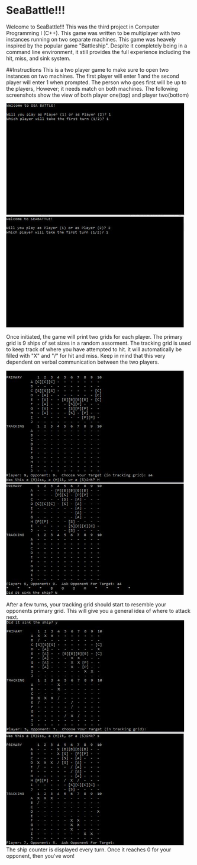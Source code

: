 # SeaBattle!!!
Welcome to SeaBattle!!! This was the third project in Computer Programming I (C++). This game was written to be multiplayer with two instances running on two separate machines. This game was heavely inspired by the popular game "Battleship". Despite it completely being in a command line environment, it still provides the full experience including the hit, miss, and sink system. 

##Instructions
This is a two player game to make sure to open two instances on two machines. The first player will enter 1 and the second player will enter 1 when prompted. The person who goes first will be up to the players, However; it needs match on both machines. The following screenshots show the view of both player one(top) and player two(bottom)

![alt text](https://github.com/Johnlin2922/SeaBattle/blob/master/Screenshots/1.JPG "initial screen")![alt text](https://github.com/Johnlin2922/SeaBattle/blob/master/Screenshots/4.JPG "initial screen")

Once initiated, the game will print two grids for each player. The primary grid is 9 ships of set sizes in a random assorment. The tracking grid is used to keep track of where you have attempted to hit. it will automatically be filled with "X" and "/" for hit and miss. Keep in mind that this very dependent on verbal communication between the two players. 

![alt text](https://github.com/Johnlin2922/SeaBattle/blob/master/Screenshots/7.JPG "initial screen")![alt text](https://github.com/Johnlin2922/SeaBattle/blob/master/Screenshots/8.JPG "initial screen")

After a few turns, your tracking grid should start to resemble your opponents primary grid. This will give you a general idea of where to attack next. 
![alt text](https://github.com/Johnlin2922/SeaBattle/blob/master/Screenshots/9.JPG "initial screen")![alt text](https://github.com/Johnlin2922/SeaBattle/blob/master/Screenshots/10.JPG "initial screen")
The ship counter is displayed every turn. Once it reaches 0 for your opponent, then you've won!
